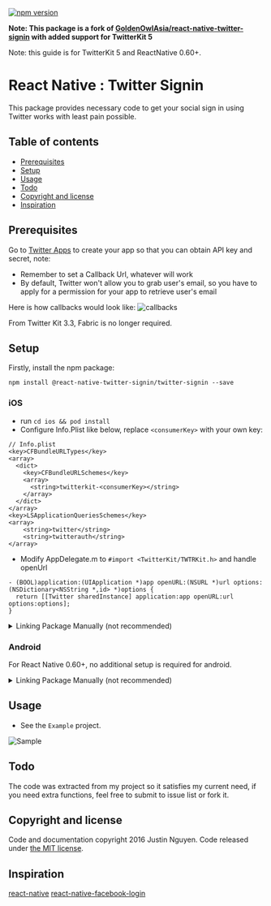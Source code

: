 [![npm version](https://badge.fury.io/js/@react-native-twitter-signin%2Ftwitter-signin.svg)](https://badge.fury.io/js/@react-native-twitter-signin%2Ftwitter-signin.svg)

**Note: This package is a fork of [GoldenOwlAsia/react-native-twitter-signin](https://github.com/GoldenOwlAsia/react-native-twitter-signin) with added support for TwitterKit 5**

Note: this guide is for TwitterKit 5 and ReactNative 0.60+.

# React Native : Twitter Signin
This package provides necessary code to get your social sign in using Twitter works with least pain possible.

## Table of contents
- [Prerequisites](#prerequisites)
- [Setup](#setup)
- [Usage](#usage)
- [Todo](#todo)
- [Copyright and license](#copyright-and-license)
- [Inspiration](#inspiration)

## Prerequisites

Go to [Twitter Apps](https://apps.twitter.com/) to create your app so that you can obtain API key and secret, note:

 - Remember to set a Callback Url, whatever will work
 - By default, Twitter won't allow you to grab user's email, so you have to apply for a permission for your app to retrieve user's email

Here is how callbacks would look like:
![callbacks](https://github.com/react-native-twitter-signin/twitter-signin/blob/master/Example/img/callbacks.png?raw=true)

From Twitter Kit 3.3, Fabric is no longer required.

## Setup

Firstly, install the npm package:

    npm install @react-native-twitter-signin/twitter-signin --save

### iOS

 - run `cd ios && pod install`
 - Configure Info.Plist like below, replace `<consumerKey>` with your own key:

```
// Info.plist
<key>CFBundleURLTypes</key>
<array>
  <dict>
    <key>CFBundleURLSchemes</key>
    <array>
      <string>twitterkit-<consumerKey></string>
    </array>
  </dict>
</array>
<key>LSApplicationQueriesSchemes</key>
<array>
    <string>twitter</string>
    <string>twitterauth</string>
</array>
```
  - Modify AppDelegate.m to `#import <TwitterKit/TWTRKit.h>` and handle openUrl
````
- (BOOL)application:(UIApplication *)app openURL:(NSURL *)url options:(NSDictionary<NSString *,id> *)options {
  return [[Twitter sharedInstance] application:app openURL:url options:options];
}
````

<details>
<summary>Linking Package Manually (not recommended)</summary>

 - Add `TwitterKit`:

 #### With CocoaPods

 - Add TwitterKit to your `Podfile`
 ```
 // Podfile
 target 'MyApp' do
   # use_frameworks!
   pod 'TwitterKit5', '~> 3.3.0'
 end
 ```
 - Run `pod install`

 #### Manually

 - Download TwitterKit 3.3 from here https://ton.twimg.com/syndication/twitterkit/ios/3.3.0/Twitter-Kit-iOS.zip
 - Add TwitterKit, TwitterCore and 2 other bundle files into your root folder in Xcode
 - In `Build Phases → Link Binary with libraries` add `Twitter.framework` and `LibRBTwitterSignin.a`

</details>

### Android

For React Native 0.60+, no additional setup is required for android.

<details>
<summary>Linking Package Manually (not recommended)</summary>


Run `react-native link react-native-twitter-signin`, or:

On Android, it will use `Gradle` so all you need to do is to point to the correct project location:

  - In your `${project_dir}/android/settings.gradle` add this:

        include ':react-native-twitter-signin'
        project(':react-native-twitter-signin').projectDir = new File(rootProject.projectDir,'../node_modules/react-native-twitter-signin/android')
  - In your `${project_dir}/android/app/build.gradle` add this:

        depedencies {
           ...
           compile project(':react-native-twitter-signin')
           ...
        }
  - In you `MainApplication.java` makes use of the package as following:

```java

        /**
        * A list of packages used by the app. If the app uses additional views
        * or modules besides the default ones, add more packages here.
        */
        @Override
        protected List<ReactPackage> getPackages() {
           return Arrays.<ReactPackage>asList(
             new MainReactPackage(),
             new FacebookLoginPackage(),
             new TwitterSigninPackage(),
             new RNGoogleSigninPackage(this),
             new VectorIconsPackage(),
             new RNSvgPackage()
           );
         }
```

Keeps in mind that all the configure is for your build tools to recognise the files. So open your Xcode and Android Studio to try making builds and make sure they pass.

</details>

## Usage

 - See the `Example` project.

![Sample](https://github.com/GoldenOwlAsia/react-native-twitter-signin/blob/master/Example/img/android.png?raw=true)



## Todo
The code was extracted from my project so it satisfies my current need, if you need extra functions, feel free to submit to issue list or fork it.

## Copyright and license

Code and documentation copyright 2016 Justin Nguyen. Code released under [the MIT license](https://github.com/GoldenOwlAsia/react-native-twitter-signin/blob/master/LICENSE).

## Inspiration

[react-native](http://facebook.github.io/react-native/)
[react-native-facebook-login](https://github.com/magus/react-native-facebook-login)

